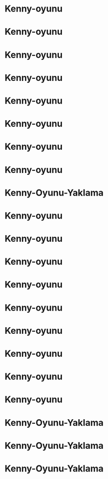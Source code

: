 # Kenny-oyunu
# Kenny-oyunu
# Kenny-oyunu
# Kenny-oyunu
# Kenny-oyunu
# Kenny-oyunu
# Kenny-oyunu
# Kenny-oyunu
# Kenny-Oyunu-Yaklama
# Kenny-oyunu
# Kenny-oyunu
# Kenny-oyunu
# Kenny-oyunu
# Kenny-oyunu
# Kenny-oyunu
# Kenny-oyunu
# Kenny-oyunu
# Kenny-oyunu
# Kenny-Oyunu-Yaklama
# Kenny-Oyunu-Yaklama
# Kenny-Oyunu-Yaklama
